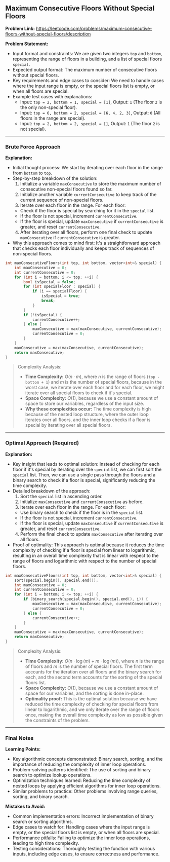 ## Maximum Consecutive Floors Without Special Floors

**Problem Link:** https://leetcode.com/problems/maximum-consecutive-floors-without-special-floors/description

**Problem Statement:**
- Input format and constraints: We are given two integers `top` and `bottom`, representing the range of floors in a building, and a list of special floors `special`.
- Expected output format: The maximum number of consecutive floors without special floors.
- Key requirements and edge cases to consider: We need to handle cases where the input range is empty, or the special floors list is empty, or when all floors are special.
- Example test cases with explanations:
  - Input: `top = 2, bottom = 1, special = [1]`, Output: `1` (The floor `2` is the only non-special floor).
  - Input: `top = 6, bottom = 2, special = [6, 4, 2, 3]`, Output: `0` (All floors in the range are special).
  - Input: `top = 2, bottom = 2, special = []`, Output: `1` (The floor `2` is not special).

---

### Brute Force Approach

**Explanation:**
- Initial thought process: We start by iterating over each floor in the range from `bottom` to `top`.
- Step-by-step breakdown of the solution:
  1. Initialize a variable `maxConsecutive` to store the maximum number of consecutive non-special floors found so far.
  2. Initialize another variable `currentConsecutive` to keep track of the current sequence of non-special floors.
  3. Iterate over each floor in the range. For each floor:
    - Check if the floor is special by searching for it in the `special` list.
    - If the floor is not special, increment `currentConsecutive`.
    - If the floor is special, update `maxConsecutive` if `currentConsecutive` is greater, and reset `currentConsecutive`.
  4. After iterating over all floors, perform one final check to update `maxConsecutive` if `currentConsecutive` is greater.
- Why this approach comes to mind first: It's a straightforward approach that checks each floor individually and keeps track of sequences of non-special floors.

```cpp
int maxConsecutiveFloors(int top, int bottom, vector<int>& special) {
    int maxConsecutive = 0;
    int currentConsecutive = 0;
    for (int i = bottom; i <= top; ++i) {
        bool isSpecial = false;
        for (int specialFloor : special) {
            if (i == specialFloor) {
                isSpecial = true;
                break;
            }
        }
        if (!isSpecial) {
            currentConsecutive++;
        } else {
            maxConsecutive = max(maxConsecutive, currentConsecutive);
            currentConsecutive = 0;
        }
    }
    maxConsecutive = max(maxConsecutive, currentConsecutive);
    return maxConsecutive;
}
```

> Complexity Analysis:
> - **Time Complexity:** $O(n \cdot m)$, where $n$ is the range of floors (`top - bottom + 1`) and $m$ is the number of special floors, because in the worst case, we iterate over each floor and for each floor, we might iterate over all special floors to check if it's special.
> - **Space Complexity:** $O(1)$, because we use a constant amount of space to store our variables, regardless of the input size.
> - **Why these complexities occur:** The time complexity is high because of the nested loop structure, where the outer loop iterates over all floors, and the inner loop checks if a floor is special by iterating over all special floors.

---

### Optimal Approach (Required)

**Explanation:**
- Key insight that leads to optimal solution: Instead of checking for each floor if it's special by iterating over the `special` list, we can first sort the `special` list. Then, we can use a single pass through the floors and a binary search to check if a floor is special, significantly reducing the time complexity.
- Detailed breakdown of the approach:
  1. Sort the `special` list in ascending order.
  2. Initialize `maxConsecutive` and `currentConsecutive` as before.
  3. Iterate over each floor in the range. For each floor:
    - Use binary search to check if the floor is in the `special` list.
    - If the floor is not special, increment `currentConsecutive`.
    - If the floor is special, update `maxConsecutive` if `currentConsecutive` is greater, and reset `currentConsecutive`.
  4. Perform the final check to update `maxConsecutive` after iterating over all floors.
- Proof of optimality: This approach is optimal because it reduces the time complexity of checking if a floor is special from linear to logarithmic, resulting in an overall time complexity that is linear with respect to the range of floors and logarithmic with respect to the number of special floors.

```cpp
int maxConsecutiveFloors(int top, int bottom, vector<int>& special) {
    sort(special.begin(), special.end());
    int maxConsecutive = 0;
    int currentConsecutive = 0;
    for (int i = bottom; i <= top; ++i) {
        if (binary_search(special.begin(), special.end(), i)) {
            maxConsecutive = max(maxConsecutive, currentConsecutive);
            currentConsecutive = 0;
        } else {
            currentConsecutive++;
        }
    }
    maxConsecutive = max(maxConsecutive, currentConsecutive);
    return maxConsecutive;
}
```

> Complexity Analysis:
> - **Time Complexity:** $O(n \cdot \log(m) + m \cdot \log(m))$, where $n$ is the range of floors and $m$ is the number of special floors. The first term accounts for the iteration over all floors and the binary search for each, and the second term accounts for the sorting of the special floors list.
> - **Space Complexity:** $O(1)$, because we use a constant amount of space for our variables, and the sorting is done in-place.
> - **Optimality proof:** This is the optimal solution because we have reduced the time complexity of checking for special floors from linear to logarithmic, and we only iterate over the range of floors once, making the overall time complexity as low as possible given the constraints of the problem.

---

### Final Notes

**Learning Points:**
- Key algorithmic concepts demonstrated: Binary search, sorting, and the importance of reducing the complexity of inner loop operations.
- Problem-solving patterns identified: The use of sorting and binary search to optimize lookup operations.
- Optimization techniques learned: Reducing the time complexity of nested loops by applying efficient algorithms for inner loop operations.
- Similar problems to practice: Other problems involving range queries, sorting, and binary search.

**Mistakes to Avoid:**
- Common implementation errors: Incorrect implementation of binary search or sorting algorithms.
- Edge cases to watch for: Handling cases where the input range is empty, or the special floors list is empty, or when all floors are special.
- Performance pitfalls: Failing to optimize the inner loop operations, leading to high time complexity.
- Testing considerations: Thoroughly testing the function with various inputs, including edge cases, to ensure correctness and performance.